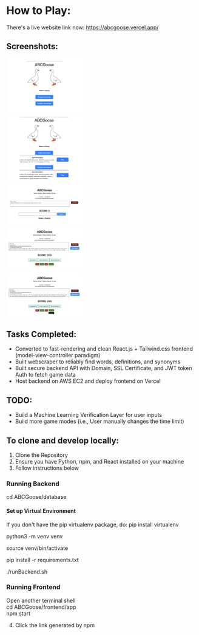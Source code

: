 # How to Play:

There's a live website link now:
https://abcgoose.vercel.app/

## Screenshots:

<div>
    <div>
        <img src="./imgs/game_image_1.png" alt="Page 1" width="200">
    </div>
    <div>
        <img src="./imgs/game_image_2.png" alt="Page 2" width="200">
    </div>
    <div></div><div></div><div></div>
        <img src="./imgs/game_image_3.png" alt="Page 3" width="200">
    </div>
    <div>
        <img src="./imgs/game_image_4.png" alt="Page 4" width="200">
    </div>
    <div>
        <img src="./imgs/game_image_5.png" alt="Page 5" width="200">
    </div>
</div>

## Tasks Completed:

- Converted to fast-rendering and clean React.js + Tailwind.css frontend (model-view-controller paradigm)
- Built webscraper to reliably find words, definitions, and synonyms
- Built secure backend API with Domain, SSL Certificate, and JWT token Auth to fetch game data
- Host backend on AWS EC2 and deploy frontend on Vercel

## TODO:

- Build a Machine Learning Verification Layer for user inputs
- Build more game modes (i.e., User manually changes the time limit)

## To clone and develop locally:

1. Clone the Repository
2. Ensure you have Python, npm, and React installed on your machine
3. Follow instructions below

### Running Backend

cd ABCGoose/database

#### Set up Virtual Environment

If you don't have the pip virtualenv package, do: pip install virtualenv

python3 -m venv venv

source venv/bin/activate

pip install -r requirements.txt

./runBackend.sh

### Running Frontend

Open another terminal shell\
cd ABCGoose/frontend/app \
npm start

4. Click the link generated by npm
